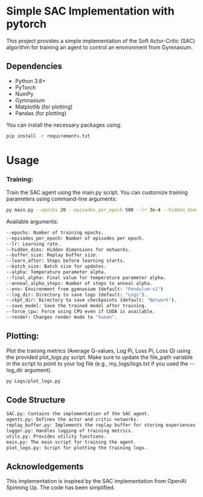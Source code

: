 # Simple SAC Implementation with pytorch

This project provides a simple implementation of the Soft Actor-Critic (SAC) algorithm for training an agent to control an environment from Gymnasium.

## Dependencies

- Python 3.8+
- PyTorch
- NumPy
- Gymnasium
- Matplotlib (for plotting)
- Pandas (for plotting)

You can install the necessary packages using:
```bash
pip install -r requirements.txt
```

# Usage
### Training: 
Train the SAC agent using the main.py script. You can customize training parameters using command-line arguments:
```bash
py main.py --epochs 20 --episodes_per_epoch 500 --lr 3e-4 --hidden_dims 256 --log_dir my_logs --ckpt_dir my_checkpoints --save_model
```
Available arguments:
```bash
--epochs: Number of training epochs.
--episodes_per_epoch: Number of episodes per epoch.
--lr: Learning rate.
--hidden_dims: Hidden dimensions for networks.
--buffer_size: Replay buffer size.
--learn_after: Steps before learning starts.
--batch_size: Batch size for updates.
--alpha: Temperature parameter alpha.
--final_alpha: Final value for temperature parameter alpha.
--anneal_alpha_steps: Number of steps to anneal alpha.
--env: Environment from gymnasium (default: "Pendulum-v1")
--log_dir: Directory to save logs (default: "Logs").
--ckpt_dir: Directory to save checkpoints (default: "Network").
--save_model: Save the trained model after training.
--force_cpu: Force using CPU even if CUDA is available.
--render: Changes render mode to "human".
```
## Plotting: 
Plot the training metrics (Average Q-values, Log Pi, Loss Pi, Loss Q) using the provided plot_logs.py script. Make sure to update the file_path variable in the script to point to your log file (e.g., my_logs/logs.txt if you used the --log_dir argument).
```bash
py Logs/plot_logs.py
```

## Code Structure
```bash
SAC.py: Contains the implementation of the SAC agent.
agents.py: Defines the actor and critic networks.
replay_buffer.py: Implements the replay buffer for storing experiences.
logger.py: Handles logging of training metrics.
utils.py: Provides utility functions.
main.py: The main script for training the agent.
plot_logs.py: Script for plotting the training logs.
```

## Acknowledgements
This implementation is inspired by the SAC implementation from OpenAI Spinning Up. The code has been simplified.
